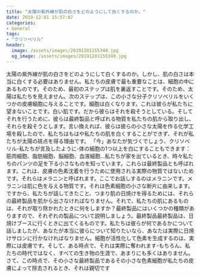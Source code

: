 ```yaml
---
title: "太陽の紫外線が肌の白さをどのようにして白くするのか。"
date: 2019-12-01 15:57:07
categories:
- General
tags:
- "クリソベリル"
header:
  image: /assets/images/20191201155340.jpg
  og_image: /assets/images/20191201155340.jpg
---
```


太陽の紫外線が肌の白さをどのようにして白くするのか。しかし、肌の白さは本当に白くする必要はありません。私たちの皮膚で最も重要なことは、細胞の中にあるものです。そのため、最初のステップは肌を裏返すことです。そのため、太陽は私たちを見えません。次のステップは、この小さな分子クリソベリルをいくつかの皮膚細胞に与えることです。細胞は白くなります。これは彼らが私たちに望まないことです。白い肌です。だから彼らはそれを殺そうとしている。そしてそれを行うために、彼らは最終製品と呼ばれる物質を私たちの肌から取り出し、それらを殺そうとします。言い換えれば、彼らは彼らの小さな太陽を作る化学工場を殺したので、私たちはもはや私たちの肌を白くすることができず、それが私たちが太陽の斑点を得る理由です。 「今」あなたが気づくでしょう、クリソベリル-私たちが言及したように-体の細胞の1つ以上を白にすることもできます：筋肉細胞、脂肪細胞、脳細胞、血液細胞…私たちが家を出ているとき、時々私たちのパンツの足を下る小さなものを知っています。これらは最終製品とも呼ばれます。これは、皮膚の色素沈着を行うために使用される実際の物質ではないためです。それらはメラニンと呼ばれます。ここでお話しするのはメラニンです。メラニンは肌に色を与える物質です。それは色素細胞の小さな断片に由来します。ですから、私たちが話してきたこと、つまり肌の日焼けを得るためには、それらの最終製品を肌から出さなければなりません。それで、私たちの肌にあるものは、それが取り除かれたときに何をしますか？最終製品にはいくつかの種類がありますので、それぞれの製品について説明しましょう。最終製品最終製品は、日焼けブースに行くときに出てくるものです。私たちは彼らが何であるかについて話しましたが、あなたが本当に彼らについて知りたいなら、あなたは実際に日焼けサロンに行かなければなりません。細胞が活性化して色素を生成するのは、実際には皮膚です。そして、ある時点で、それは実際に奪われます-もちろん、私たちの時代ではなく、すべての生き物の生涯で、あまりにも多くはありません。さて、この時点で、その小さな最終製品であるその小さな色素細胞が私たちの皮膚によって除去されるとき、それは親切です
